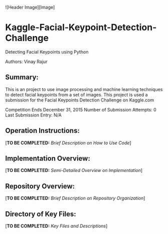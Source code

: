 ![Header Image][Image]

# Kaggle-Facial-Keypoint-Detection-Challenge
Detecting Facial Keypoints using Python

Authors: Vinay Rajur

Summary:
-------------------------------------------------------------------------------
This is an project to use image processing and machine learning 
techniques to detect facial keypoints from a set of images. This
project is used a submission for the Facial Keypoints Detection
Challenge on Kaggle.com

Competition Ends December 31, 2015
Number of Submission Attempts: 0
Last Submission Entry: N/A

Operation Instructions:
-------------------------------------------------------------------------------
[**TO BE COMPLETED:** *Brief Description on How to Use Code*]


Implementation Overview:
-------------------------------------------------------------------------------
[**TO BE COMPLETED:** *Semi-Detailed Overview on Implementation*]


Repository Overview:
-------------------------------------------------------------------------------
[**TO BE COMPLETED:** *Brief Description on Repository Organization*]


Directory of Key Files:
-------------------------------------------------------------------------------
[**TO BE COMPLETED:** *Key Files and Descriptions*]
